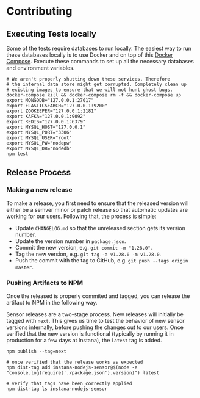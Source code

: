 # Contributing

## Executing Tests locally
Some of the tests require databases to run locally. The easiest way to run these databases locally is to use Docker and on top of this [Docker Compose](https://docs.docker.com/compose/). Execute these commands to set up all the necessary databases and environment variables.

```shell
# We aren't properly shutting down these services. Therefore
# the internal data store might get corrupted. Completely clean up
# existing images to ensure that we will not hunt ghost bugs.
docker-compose kill && docker-compose rm -f && docker-compose up
export MONGODB="127.0.0.1:27017"
export ELASTICSEARCH="127.0.0.1:9200"
export ZOOKEEPER="127.0.0.1:2181"
export KAFKA="127.0.0.1:9092"
export REDIS="127.0.0.1:6379"
export MYSQL_HOST="127.0.0.1"
export MYSQL_PORT="3306"
export MYSQL_USER="root"
export MYSQL_PW="nodepw"
export MYSQL_DB="nodedb"
npm test
```


## Release Process

### Making a new release
To make a release, you first need to ensure that the released version will either be a semver minor or patch release so that automatic updates are working for our users. Following that, the process is simple:

 - Update `CHANGELOG.md` so that the unreleased section gets its version number.
 - Update the version number in `package.json`.
 - Commit the new version, e.g. `git commit -m "1.28.0"`.
 - Tag the new version, e.g. `git tag -a v1.28.0 -m v1.28.0`.
 - Push the commit with the tag to GitHub, e.g. `git push --tags origin master`.

### Pushing Artifacts to NPM
Once the released is properly commited and tagged, you can release the artifact to NPM in the following way.

Sensor releases are a two-stage process. New releases will initially be tagged with `next`. This gives us time to test the behavior of new sensor versions internally, before pushing the changes out to our users. Once verified that the new version is functional (typically by running it in production for a few days at Instana), the `latest` tag is added.

```
npm publish --tag=next

# once verified that the release works as expected
npm dist-tag add instana-nodejs-sensor@$(node -e "console.log(require('./package.json').version)") latest

# verify that tags have been correctly applied
npm dist-tag ls instana-nodejs-sensor
```
